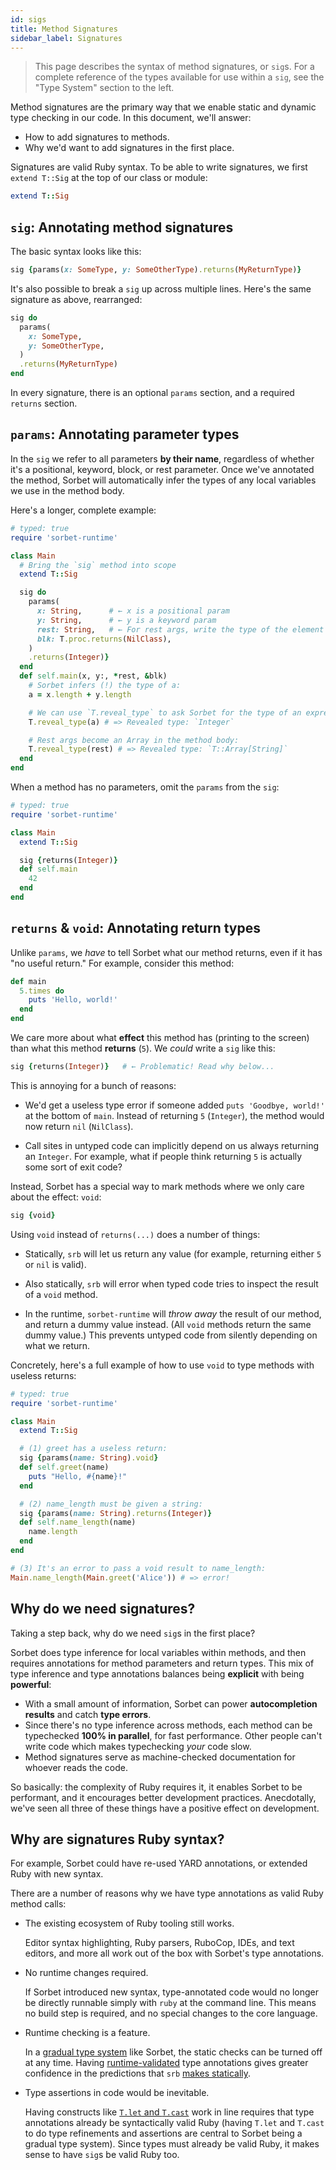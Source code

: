 ```yaml
---
id: sigs
title: Method Signatures
sidebar_label: Signatures
---
```


> This page describes the syntax of method signatures, or `sig`s. For a complete
> reference of the types available for use within a `sig`, see the "Type System"
> section to the left.

Method signatures are the primary way that we enable static and dynamic type
checking in our code. In this document, we'll answer:

- How to add signatures to methods.
- Why we'd want to add signatures in the first place.

Signatures are valid Ruby syntax. To be able to write signatures, we first
`extend T::Sig` at the top of our class or module:

```ruby
extend T::Sig
```

## `sig`: Annotating method signatures

The basic syntax looks like this:

```ruby
sig {params(x: SomeType, y: SomeOtherType).returns(MyReturnType)}
```

It's also possible to break a `sig` up across multiple lines. Here's the same
signature as above, rearranged:

```ruby
sig do
  params(
    x: SomeType,
    y: SomeOtherType,
  )
  .returns(MyReturnType)
end
```

In every signature, there is an optional `params` section, and a required
`returns` section.

## `params`: Annotating parameter types

In the `sig` we refer to all parameters **by their name**, regardless of whether
it's a positional, keyword, block, or rest parameter. Once we've annotated the
method, Sorbet will automatically infer the types of any local variables we use
in the method body.

Here's a longer, complete example:

```ruby
# typed: true
require 'sorbet-runtime'

class Main
  # Bring the `sig` method into scope
  extend T::Sig

  sig do
    params(
      x: String,      # ← x is a positional param
      y: String,      # ← y is a keyword param
      rest: String,   # ← For rest args, write the type of the element
      blk: T.proc.returns(NilClass),
    )
    .returns(Integer)}
  end
  def self.main(x, y:, *rest, &blk)
    # Sorbet infers (!) the type of a:
    a = x.length + y.length

    # We can use `T.reveal_type` to ask Sorbet for the type of an expression:
    T.reveal_type(a) # => Revealed type: `Integer`

    # Rest args become an Array in the method body:
    T.reveal_type(rest) # => Revealed type: `T::Array[String]`
  end
end
```

When a method has no parameters, omit the `params` from the `sig`:

```ruby
# typed: true
require 'sorbet-runtime'

class Main
  extend T::Sig

  sig {returns(Integer)}
  def self.main
    42
  end
end
```

## `returns` & `void`: Annotating return types

Unlike `params`, we _have_ to tell Sorbet what our method returns, even if it
has "no useful return." For example, consider this method:

```ruby
def main
  5.times do
    puts 'Hello, world!'
  end
end
```

We care more about what **effect** this method has (printing to the screen) than
what this method **returns** (`5`). We _could_ write a `sig` like this:

```ruby
sig {returns(Integer)}   # ← Problematic! Read why below...
```

This is annoying for a bunch of reasons:

- We'd get a useless type error if someone added `puts 'Goodbye, world!'` at the
  bottom of `main`. Instead of returning `5` (`Integer`), the method would now
  return `nil` (`NilClass`).

- Call sites in untyped code can implicitly depend on us always returning an
  `Integer`. For example, what if people think returning `5` is actually some
  sort of exit code?

Instead, Sorbet has a special way to mark methods where we only care about the
effect: `void`:

```ruby
sig {void}
```

Using `void` instead of `returns(...)` does a number of things:

- Statically, `srb` will let us return any value (for example, returning either
  `5` or `nil` is valid).

- Also statically, `srb` will error when typed code tries to inspect the result
  of a `void` method.

- In the runtime, `sorbet-runtime` will _throw away_ the result of our method,
  and return a dummy value instead. (All `void` methods return the same dummy
  value.) This prevents untyped code from silently depending on what we return.

Concretely, here's a full example of how to use `void` to type methods with
useless returns:

```ruby
# typed: true
require 'sorbet-runtime'

class Main
  extend T::Sig

  # (1) greet has a useless return:
  sig {params(name: String).void}
  def self.greet(name)
    puts "Hello, #{name}!"
  end

  # (2) name_length must be given a string:
  sig {params(name: String).returns(Integer)}
  def self.name_length(name)
    name.length
  end
end

# (3) It's an error to pass a void result to name_length:
Main.name_length(Main.greet('Alice')) # => error!
```

## Why do we need signatures?

Taking a step back, why do we need `sig`s in the first place?

Sorbet does type inference for local variables within methods, and then requires
annotations for method parameters and return types. This mix of type inference
and type annotations balances being **explicit** with being **powerful**:

- With a small amount of information, Sorbet can power **autocompletion
  results** and catch **type errors**.
- Since there's no type inference across methods, each method can be typechecked
  **100% in parallel**, for fast performance. Other people can't write code
  which makes typechecking _your_ code slow.
- Method signatures serve as machine-checked documentation for whoever reads the
  code.

So basically: the complexity of Ruby requires it, it enables Sorbet to be
performant, and it encourages better development practices. Anecdotally, we've
seen all three of these things have a positive effect on development.

## Why are signatures Ruby syntax?

For example, Sorbet could have re-used YARD annotations, or extended Ruby with
new syntax.

There are a number of reasons why we have type annotations as valid Ruby method
calls:

- The existing ecosystem of Ruby tooling still works.

  Editor syntax highlighting, Ruby parsers, RuboCop, IDEs, and text editors, and
  more all work out of the box with Sorbet's type annotations.

- No runtime changes required.

  If Sorbet introduced new syntax, type-annotated code would no longer be
  directly runnable simply with `ruby` at the command line. This means no build
  step is required, and no special changes to the core language.

- Runtime checking is a feature.

  In a [gradual type system](gradual.md) like Sorbet, the static checks can be
  turned off at any time. Having [runtime-validated](runtime.md) type
  annotations gives greater confidence in the predictions that `srb`
  [makes statically](static.md).

- Type assertions in code would be inevitable.

  Having constructs like [`T.let` and `T.cast`](type-assertions.md) work in line
  requires that type annotations already be syntactically valid Ruby (having
  `T.let` and `T.cast` to do type refinements and assertions are central to
  Sorbet being a gradual type system). Since types must already be valid Ruby,
  it makes sense to have `sig`s be valid Ruby too.
